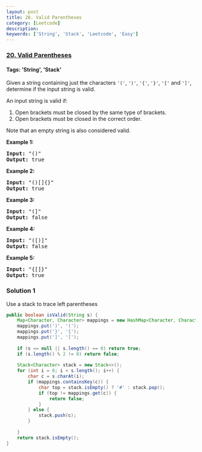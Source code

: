 ```yaml
---
layout: post
title: 20. Valid Parentheses
category: [Leetcode]
description: 
keywords: ['String', 'Stack', 'Leetcode', 'Easy']
---
```

### [20. Valid Parentheses](https://leetcode.com/problems/valid-parentheses)

#### Tags: 'String', 'Stack'

<div class="content__u3I1 question-content__JfgR"><div><p>Given a string containing just the characters <code>'('</code>, <code>')'</code>, <code>'{'</code>, <code>'}'</code>, <code>'['</code> and <code>']'</code>, determine if the input string is valid.</p>
<p>An input string is valid if:</p>
<ol>
<li>Open brackets must be closed by the same type of brackets.</li>
<li>Open brackets must be closed in the correct order.</li>
</ol>
<p>Note that an empty string is also considered valid.</p>
<p><strong>Example 1:</strong></p>
<pre><strong>Input:</strong> "()"
<strong>Output:</strong> true
</pre>
<p><strong>Example 2:</strong></p>
<pre><strong>Input:</strong> "()[]{}"
<strong>Output:</strong> true
</pre>
<p><strong>Example 3:</strong></p>
<pre><strong>Input:</strong> "(]"
<strong>Output:</strong> false
</pre>
<p><strong>Example 4:</strong></p>
<pre><strong>Input:</strong> "([)]"
<strong>Output:</strong> false
</pre>
<p><strong>Example 5:</strong></p>
<pre><strong>Input:</strong> "{[]}"
<strong>Output:</strong> true
</pre>
</div></div>

### Solution 1
Use a stack to trace left parentheses
```java
public boolean isValid(String s) {
    Map<Character, Character> mappings = new HashMap<Character, Character>();
    mappings.put(')', '(');
    mappings.put('}', '{');
    mappings.put(']', '[');
    
    if (s == null || s.length() == 0) return true;
    if (s.length() % 2 != 0) return false;
    
    Stack<Character> stack = new Stack<>();
    for (int i = 0; i < s.length(); i++) {
        char c = s.charAt(i);
        if (mappings.containsKey(c)) {
            char top = stack.isEmpty() ? '#' : stack.pop();
            if (top != mappings.get(c)) {
                return false;
            }    
        } else {
            stack.push(c);
        }
        
    }
    return stack.isEmpty();
}
```